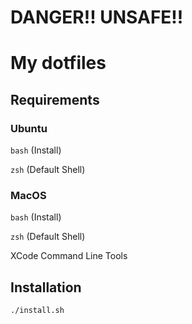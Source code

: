 # DANGER!! UNSAFE!!

# My dotfiles

## Requirements

### Ubuntu

`bash` (Install)

`zsh` (Default Shell)

### MacOS

`bash` (Install)

`zsh` (Default Shell)

XCode Command Line Tools

## Installation

```sh
./install.sh
```
